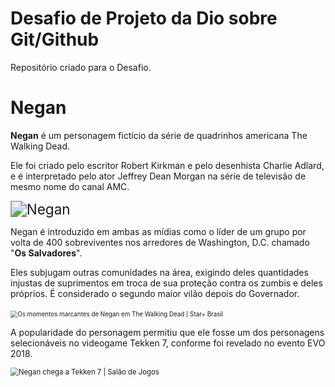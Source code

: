 # Desafio de Projeto da Dio sobre Git/Github
Repositório criado para o Desafio.

#                              								**Negan**



**Negan** é um personagem fictício da série de quadrinhos americana The Walking Dead.

Ele foi criado pelo escritor Robert Kirkman e pelo desenhista Charlie Adlard, e é interpretado pelo ator Jeffrey Dean Morgan na série de televisão de mesmo nome do canal AMC.

<img src="https://i.pinimg.com/originals/59/c7/7e/59c77eca365378c2cbd3378d15bf3e52.jpg" alt="Negan" style="zoom: 161%;"/>



Negan é introduzido em ambas as mídias como o líder de um grupo por volta de 400 sobreviventes nos arredores de Washington, D.C. chamado "**Os Salvadores**". 

Eles subjugam outras comunidades na área, exigindo deles quantidades injustas de suprimentos em troca de sua proteção contra os zumbis e deles próprios. É considerado o segundo maior vilão depois do Governador.

​																																														<img src="https://lumiere-a.akamaihd.net/v1/images/negan_twd_f1e4da5f.jpeg" alt="Os momentos marcantes de Negan em The Walking Dead | Star+ Brasil" style="zoom: 70%;" />



A popularidade do personagem permitiu que ele fosse um dos personagens selecionáveis no videogame Tekken 7, conforme foi revelado no evento EVO 2018.



<img src="https://salaodejogos.net/wp-content/uploads/2019/02/maxresdefault-2.jpg" alt="Negan chega a Tekken 7 | Salão de Jogos" style="zoom: 81%;" />
